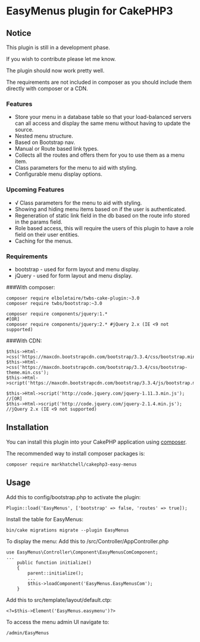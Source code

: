 # EasyMenus plugin for CakePHP3

## Notice
This plugin is still in a development phase.

If you wish to contribute please let me know.

The plugin should now work pretty well.

The requirements are not included in composer as you should include them directly with composer or a CDN.

### Features
- Store your menu in a database table so that your load-balanced servers can all access and display the same menu without having to update the source.
- Nested menu structure.
- Based on Bootstrap nav.
- Manual or Route based link types.
- Collects all the routes and offers them for you to use them as a menu item.
- Class parameters for the menu to aid with styling.
- Configurable menu display options.

### Upcoming Features
- √ Class parameters for the menu to aid with styling.
- Showing and hiding menu items based on if the user is authenticated.
- Regeneration of static link field in the db based on the route info stored in the params field.
- Role based access, this will require the users of this plugin to have a role field on their user entities.
- Caching for the menus.

### Requirements
- bootstrap - used for form layout and menu display.
- jQuery - used for form layout and menu display.

###With composer:

```
composer require elboletaire/twbs-cake-plugin:~3.0
composer require twbs/bootstrap:~3.0

composer require components/jquery:1.*
#[OR]
composer require components/jquery:2.* #jQuery 2.x (IE <9 not supported)
```

###With CDN:

```
$this->Html->css('https://maxcdn.bootstrapcdn.com/bootstrap/3.3.4/css/bootstrap.min.css');
$this->Html->css('https://maxcdn.bootstrapcdn.com/bootstrap/3.3.4/css/bootstrap-theme.min.css');
$this->Html->script('https://maxcdn.bootstrapcdn.com/bootstrap/3.3.4/js/bootstrap.min.js');

$this->Html->script('http://code.jquery.com/jquery-1.11.3.min.js');
//[OR]
$this->Html->script('http://code.jquery.com/jquery-2.1.4.min.js'); //jQuery 2.x (IE <9 not supported)

```

## Installation

You can install this plugin into your CakePHP application using [composer](http://getcomposer.org).

The recommended way to install composer packages is:

```
composer require markhatchell/cakephp3-easy-menus
```

## Usage

Add this to config/bootstrap.php to activate the plugin:
```
Plugin::load('EasyMenus', ['bootstrap' => false, 'routes' => true]);
```

Install the table for EasyMenus:
```
bin/cake migrations migrate --plugin EasyMenus
```

To display the menu:
Add this to /src/Controller/AppController.php
```
use EasyMenus\Controller\Component\EasyMenusComComponent;
...
    public function initialize()
    {
        parent::initialize();
        ...
        $this->loadComponent('EasyMenus.EasyMenusCom');
    }
```

Add this to src/template/layout/default.ctp:
```
<?=$this->Element('EasyMenus.easymenu')?>
```

To access the menu admin UI navigate to:
```
/admin/EasyMenus
```
